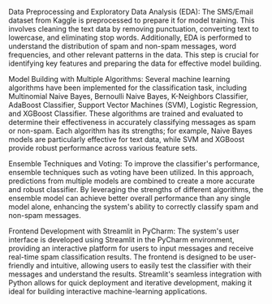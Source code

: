 Data Preprocessing and Exploratory Data Analysis (EDA): The SMS/Email dataset from Kaggle is preprocessed to prepare it for model training. This involves cleaning the text data by removing punctuation, converting text to lowercase, and eliminating stop words. Additionally, EDA is performed to understand the distribution of spam and non-spam messages, word frequencies, and other relevant patterns in the data. This step is crucial for identifying key features and preparing the data for effective model building.

Model Building with Multiple Algorithms: Several machine learning algorithms have been implemented for the classification task, including Multinomial Naive Bayes, Bernoulli Naive Bayes, K-Neighbors Classifier, AdaBoost Classifier, Support Vector Machines (SVM), Logistic Regression, and XGBoost Classifier. These algorithms are trained and evaluated to determine their effectiveness in accurately classifying messages as spam or non-spam. Each algorithm has its strengths; for example, Naive Bayes models are particularly effective for text data, while SVM and XGBoost provide robust performance across various feature sets.

Ensemble Techniques and Voting: To improve the classifier's performance, ensemble techniques such as voting have been utilized. In this approach, predictions from multiple models are combined to create a more accurate and robust classifier. By leveraging the strengths of different algorithms, the ensemble model can achieve better overall performance than any single model alone, enhancing the system's ability to correctly classify spam and non-spam messages.

Frontend Development with Streamlit in PyCharm: The system's user interface is developed using Streamlit in the PyCharm environment, providing an interactive platform for users to input messages and receive real-time spam classification results. The frontend is designed to be user-friendly and intuitive, allowing users to easily test the classifier with their messages and understand the results. Streamlit's seamless integration with Python allows for quick deployment and iterative development, making it ideal for building interactive machine-learning applications.
